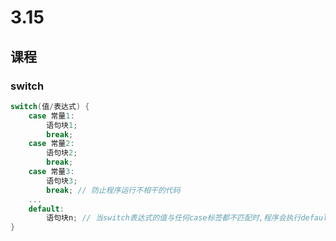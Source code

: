 # 3.15

## 课程

### switch

```cpp
switch(值/表达式) {
	case 常量1: 
		语句块1; 
		break;
	case 常量2:
		语句块2;
		break;
	case 常量3:
		语句块3;
		break; // 防止程序运行不相干的代码
	...
	default: 
		语句块n; // 当switch表达式的值与任何case标签都不匹配时,程序会执行default中的代码
}

```